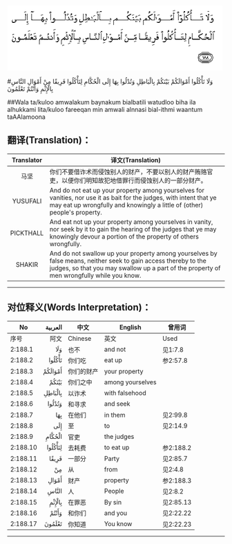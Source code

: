 ![002:188](images/002_188.gif)

#وَلَا تَأْكُلُوا أَمْوَالَكُمْ بَيْنَكُمْ بِالْبَاطِلِ وَتُدْلُوا بِهَا إِلَى الْحُكَّامِ لِتَأْكُلُوا فَرِيقًا مِنْ أَمْوَالِ النَّاسِ بِالْإِثْمِ وَأَنْتُمْ تَعْلَمُونَ 

##Wala ta/kuloo amwalakum baynakum bialbatili watudloo biha ila alhukkami lita/kuloo fareeqan min amwali alnnasi bial-ithmi waantum taAAlamoona 

## 翻译(Translation)：

| Translator | 译文(Translation)                                            |
| :--------: | ------------------------------------------------------------ |
|    马坚    | 你们不要借诈术而侵蚀别人的财产，不要以别人的财产贿赂官吏，以便你们明知故犯地借罪行而侵蚀别人的一部分财产。 |
|  YUSUFALI  | And do not eat up your property among yourselves for vanities, nor use it as bait for the judges, with intent that ye may eat up wrongfully and knowingly a little of (other) people's property. |
| PICKTHALL  | And eat not up your property among yourselves in vanity, nor seek by it to gain the hearing of the judges that ye may knowingly devour a portion of the property of others wrongfully. |
|   SHAKIR   | And do not swallow up your property among yourselves by false means, neither seek to gain access thereby to the judges, so that you may swallow up a part of the property of men wrongfully while you know. |

---

## 对位释义(Words Interpretation)：

| No   | العربية | 中文    | English | 曾用词 |
| ---- | ------: | ------- | ------- | ------ |
| 序号 |    阿文 | Chinese | 英文    | Used   |
| 2:188.1  | وَلَا     | 也不       | and not          | 见1:7.8   |
| 2:188.2  | تَأْكُلُوا  | 你们吃    | eat up           | 参2:57.8  |
| 2:188.3  | أَمْوَالَكُمْ | 你们的财产 | your property    |           |
| 2:188.4  | بَيْنَكُمْ   | 你们之中   | among yourselves |           |
| 2:188.5  | بِالْبَاطِلِ | 以诈术     | with falsehood   |           |
| 2:188.6  | وَتُدْلُوا  | 和寻求     | and seek         |           |
| 2:188.7  | بِهَا     | 在他们     | in them          | 见2:99.8  |
| 2:188.8  | إِلَى     | 至         | to               | 见2:14.9  |
| 2:188.9  | الْحُكَّامِ  | 官吏       | the judges       |           |
| 2:188.10 | لِتَأْكُلُوا | 去耗费     | to eat up        | 参2:188.2 |
| 2:188.11 | فَرِيقًا   | 一部分     | Party            | 见2:85.7  |
| 2:188.12 | مِنْ      | 从         | from             | 见2:4.8   |
| 2:188.13 | أَمْوَالِ   | 财产       | property         | 参2:188.3 |
| 2:188.14 | النَّاسِ   | 人         | People           | 见2:8.2   |
| 2:188.15 | بِالْإِثْمِ  | 在罪恶     | By sin           | 见2:85.13 |
| 2:188.16 | وَأَنْتُمْ   | 和你们     | and you          | 见2:22.22 |
| 2:188.17 | تَعْلَمُونَ  | 你知道     | You know         | 见2:22.23 |

---
